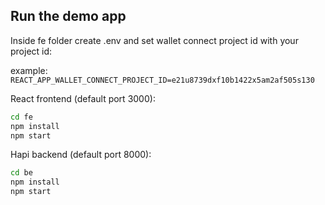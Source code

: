 ## Run the demo app

Inside fe folder create .env and set wallet connect project id with your project id:

example:
```REACT_APP_WALLET_CONNECT_PROJECT_ID=e21u8739dxf10b1422x5am2af505s130```

React frontend (default port 3000):

```bash
cd fe
npm install
npm start
```

Hapi backend (default port 8000):

```bash
cd be
npm install
npm start
```
